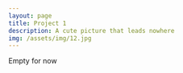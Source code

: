 ```yaml
---
layout: page
title: Project 1
description: A cute picture that leads nowhere
img: /assets/img/12.jpg
---
```


Empty for now
